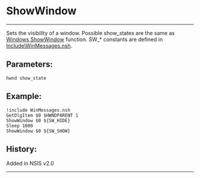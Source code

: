 # ShowWindow

---

Sets the visibility of a window. Possible show_states are the same as [Windows ShowWindow][1] function. SW_* constants are defined in [Include\WinMessages.nsh][2].

## Parameters:

    hwnd show_state

## Example:

	!include WinMessages.nsh
	GetDlgItem $0 $HWNDPARENT 1
	ShowWindow $0 ${SW_HIDE}
	Sleep 1000
	ShowWindow $0 ${SW_SHOW}

## History:

Added in NSIS v2.0

---

[1]: http://msdn2.microsoft.com/en-us/library/ms633548
[2]: http://nsis.sourceforge.net/Docs/Include/WinMessages.nsh